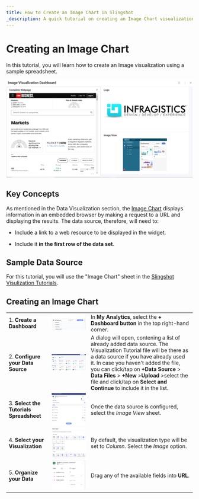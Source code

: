 ```yaml
---
title: How to Create an Image Chart in Slingshot 
_description: A quick tutorial on creating an Image Chart visualization using a sample spreadsheet.
---
```


# Creating an Image Chart

In this tutorial, you will learn how to create an Image visualization
using a sample spreadsheet.

<img src="../images/image-chart-sample.png" alt="A sample showing different image chart visualizations in one dashboard" class="responsive-img"/>

## Key Concepts

As mentioned in the Data Visualization section, the [Image Chart](image-chart.md) displays information in an embedded browser by making
a request to a URL and displaying the results. The data source,
therefore, will need to:

  - Include a link to a web resource to be displayed in the widget.

  - Include it **in the first row of the data set**.

## Sample Data Source

For this tutorial, you will use the "Image Chart" sheet in the [Slingshot Visulization Tutorials](https://download.infragistics.com/reportplus/help/samples/Reveal_Visualization_Tutorials.xlsx).

## Creating an Image Chart

|                                          |                                                                                                |                                                                                                                                                      |
| ---------------------------------------- | ---------------------------------------------------------------------------------------------- | ---------------------------------------------------------------------------------------------------------------------------------------------------- |
| 1\. **Create a Dashboard**               | <img src="../images/creating-dashboard-button.png" alt="Tutorials-Create-New-Dashboard" class="responsive-img" width="110%"/>                   | In **My Analytics**, select the **+ Dashboard button** in the top right-hand corner. |
| 2\. **Configure your Data Source**       | <img src="images/select-your-data-source.png" alt="Tutorials-Select-Data-Source" class="responsive-img" width="110%"/>                       | A dialog will open, contening a list of already added data source. The Visualization Tutorial file will be there as a data source if you have already used it. In case you haven't added the file, you can click/tap on **+Data Source** > **Data Files** > **+New** >**Upload** >select the file and click/tap on **Select and Continue** to include it in the list.|
| 3\. **Select the Tutorials Spreadsheet** | <img src="images/select-image-view.png" alt="Tutorials-Select-Image-View-Spreadsheet" class="responsive-img" width="110%"/> | Once the data source is configured, select the *Image View* sheet.                                |
| 4\. **Select your Visualization**        | <img src="../images/list-of-chart-types.png" alt="Tutorial-Image-View-Select" class="responsive-img" width="110%"/>                           | By default, the visualization type will be set to *Column*. Select the *Image* option.                                                               |
| 5\. **Organize your Data**               | <img src="../images/image-chart-data-organization.png" alt="Tutorials-ImageView-Organizing-Data" class="responsive-img" width="110%"/>         | Drag any of the available fields into **URL**.                                                                              
